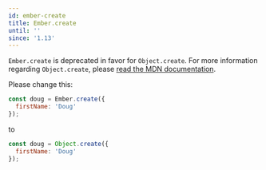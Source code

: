 ```yaml
---
id: ember-create
title: Ember.create
until: ''
since: '1.13'
---
```


`Ember.create` is deprecated in favor for `Object.create`. For more information
regarding `Object.create`, please
[read the MDN documentation](https://developer.mozilla.org/en-US/docs/Web/JavaScript/Reference/Global_Objects/Object/create).

Please change this:

```javascript
const doug = Ember.create({
  firstName: 'Doug'
});
```

to

```javascript
const doug = Object.create({
  firstName: 'Doug'
});
```